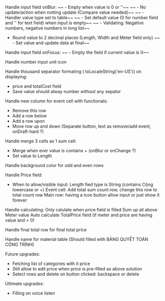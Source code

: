 Handle input field onBlur:
~~ - Empty when value is 0 or ''~~
~~ - No update/action when notting update (Compare value needed)~~
~~ -  Handler value type set to table~~
~~ - Set default value (0 for number field and '' for text field) when input is empty~~
~~  - Validating: Negative numbers, negative numbers in long list~~
 - Round value to 2 decimal places (Length, Width and Meter field only)
~~ - Set value and update data at final~~

Handle input field onFocus:
~~ - Empty the field if current value is 0~~

Handle number input unit icon

Handle thousand separator formating ( toLocaleString('en-US')) on displaying:
 - price and totalCost field
- Save value should alway number without any sepator

Handle new column for event cell with functionals:
 - Remove this row
 - Add a row below
 - Add a row upon
 - Move row up and down (Separate button, text as remove/add event, onDraft-hard ?)

Handle merge 3 cells as 1 sum cell:
 - Merge when ever value is contains + (onBlur or onChange ?)
 - Set value to Length

Handle background color for odd and even rows

Handle Price field:
 - When to allow/visible input:
Length fied type is String (contains Cộng lowercase or +)
Event cell: Add total sum count row, change this row to total count row
Main row: having a icon button allow input or just show it forever

Handle calculating:
Only calulate when price field is filled
Sum up all above Meter value
Auto calculate TotalPrice field (if meter and price are having value and > 0)

Handle final total row for final total price

Handle name for material table (Should filled with BẢNG QUYẾT TOÁN CÔNG TRÌNH)

Future upgrades:
- Fetching list of categories with it price
- Still allow to edit price when price is pre-filled as above solution
- Select rows and delete on button clicked: backspace or delete

Ultimate upgrades:
- Filling on voice listen